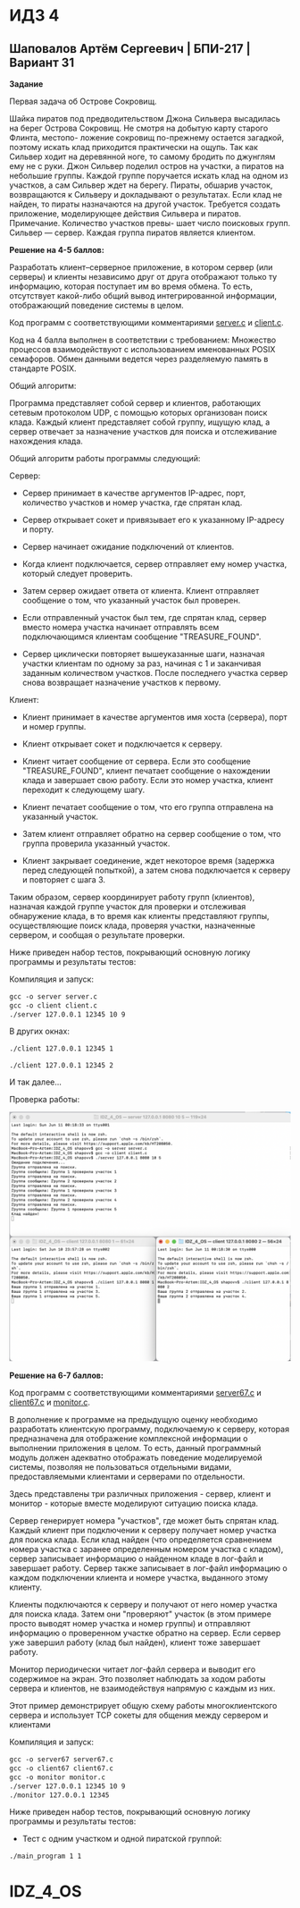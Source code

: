 # ИДЗ 4

## Шаповалов Артём Сергеевич | БПИ-217 | Вариант 31

**Задание**

Первая задача об Острове Сокровищ.

Шайка пиратов под предводительством Джона Сильвера высадилась на берег Острова Сокровищ.
Не смотря на добытую карту старого Флинта, местопо- ложение сокровищ по-прежнему остается загадкой,
поэтому искать клад приходится практически на ощупь. Так как Сильвер ходит на деревянной ноге, то
самому бродить по джунглям ему не с руки. Джон Сильвер поделил остров на участки, а
пиратов на небольшие группы. Каждой группе поручается искать клад на одном из участков,
а сам Сильвер ждет на берегу. Пираты, обшарив участок, возвращаются к Сильверу и
докладывают о результатах. Если клад не найден, то пираты назначаются на другой участок.
Требуется создать приложение, моделирующее действия Сильвера и пиратов. Примечание.
Количество участков превы- шает число поисковых групп. Сильвер — сервер. Каждая группа
пиратов является клиентом.

**Решение на 4-5 баллов:**

Разработать клиент–серверное приложение, в котором сервер (или серверы) и клиенты независимо друг от друга отображают только ту информацию, которая поступает им во время обмена. То есть, отсутствует какой-либо общий вывод интегрированной информации, отображающий поведение системы в целом.

Код программ с соответствующими комментариями [server.c](4-5/server.c) и [client.c](4-5/client.c).

Код на 4 балла выполнен в соответствии с требованием: Множество процессов взаимодействуют с использованием именованных
POSIX семафоров. Обмен данными ведется через разделяемую память в стандарте POSIX.

Общий алгоритм:

Программа представляет собой сервер и клиентов, работающих сетевым протоколом UDP, с помощью которых организован поиск клада. Каждый клиент представляет собой группу, ищущую клад, а сервер отвечает за назначение участков для поиска и отслеживание нахождения клада.

Общий алгоритм работы программы следующий:

Сервер:

- Сервер принимает в качестве аргументов IP-адрес, порт, количество участков и номер участка, где спрятан клад.

- Сервер открывает сокет и привязывает его к указанному IP-адресу и порту.

- Сервер начинает ожидание подключений от клиентов.

- Когда клиент подключается, сервер отправляет ему номер участка, который следует проверить.

- Затем сервер ожидает ответа от клиента. Клиент отправляет сообщение о том, что указанный участок был проверен.

- Если отправленный участок был тем, где спрятан клад, сервер вместо номера участка начинает отправлять всем подключающимся клиентам сообщение "TREASURE_FOUND".

- Сервер циклически повторяет вышеуказанные шаги, назначая участки клиентам по одному за раз, начиная с 1 и заканчивая заданным количеством участков. После последнего участка сервер снова возвращает назначение участков к первому.

Клиент:

- Клиент принимает в качестве аргументов имя хоста (сервера), порт и номер группы.

- Клиент открывает сокет и подключается к серверу.

- Клиент читает сообщение от сервера. Если это сообщение "TREASURE_FOUND", клиент печатает сообщение о нахождении клада и завершает свою работу. Если это номер участка, клиент переходит к следующему шагу.

- Клиент печатает сообщение о том, что его группа отправлена на указанный участок.

- Затем клиент отправляет обратно на сервер сообщение о том, что группа проверила указанный участок.

- Клиент закрывает соединение, ждет некоторое время (задержка перед следующей попыткой), а затем снова подключается к серверу и повторяет с шага 3.

Таким образом, сервер координирует работу групп (клиентов), назначая каждой группе участок для проверки и отслеживая обнаружение клада, в то время как клиенты представляют группы, осуществляющие поиск клада, проверяя участки, назначенные сервером, и сообщая о результате проверки.

Ниже приведен набор тестов, покрывающий основную логику программы и результаты тестов:

Компиляция и запуск:

```с
gcc -o server server.c
gcc -o client client.c
./server 127.0.0.1 12345 10 9
```

В других окнах:

```с
./client 127.0.0.1 12345 1
```

```с
./client 127.0.0.1 12345 2
```
И так далее...

Проверка работы:

![screen1.png](screen1.png)

**Решение на 6-7 баллов:**

Код программ с соответствующими комментариями [server67.c](6-7/server.c) и [client67.c](6-7/client.c) и [monitor.c](6-7/monitor.c).


В дополнение к программе на предыдущую оценку необходимо разработать клиентскую программу, подключаемую к серверу, которая предназначена для отображение комплексной информации о выполнении приложения в целом. То есть, данный программный модуль должен адекватно отображать поведение моделируемой системы, позволяя не пользоваться отдельными видами, предоставляемыми клиентами и серверами по отдельности.

Здесь представлены три различных приложения - сервер, клиент и монитор - которые вместе моделируют ситуацию поиска клада.

Сервер генерирует номера "участков", где может быть спрятан клад. Каждый клиент при подключении к серверу получает номер участка для поиска клада. Если клад найден (что определяется сравнением номера участка с заранее определенным номером участка с кладом), сервер записывает информацию о найденном кладе в лог-файл и завершает работу. Сервер также записывает в лог-файл информацию о каждом подключении клиента и номере участка, выданного этому клиенту.

Клиенты подключаются к серверу и получают от него номер участка для поиска клада. Затем они "проверяют" участок (в этом примере просто выводят номер участка и номер группы) и отправляют информацию о проверенном участке обратно на сервер. Если сервер уже завершил работу (клад был найден), клиент тоже завершает работу.

Монитор периодически читает лог-файл сервера и выводит его содержимое на экран. Это позволяет наблюдать за ходом работы сервера и клиентов, не взаимодействуя напрямую с каждым из них.

Этот пример демонстрирует общую схему работы многоклиентского сервера и использует TCP сокеты для общения между сервером и клиентами

Компиляция и запуск:

```с
gcc -o server67 server67.c
gcc -o client67 client67.c
gcc -o monitor monitor.c
./server 127.0.0.1 12345 10 9
./monitor 127.0.0.1 12345
```

Ниже приведен набор тестов, покрывающий основную логику программы и результаты тестов:

- Тест с одним участком и одной пиратской группой:

```с
./main_program 1 1
```
# IDZ_4_OS
